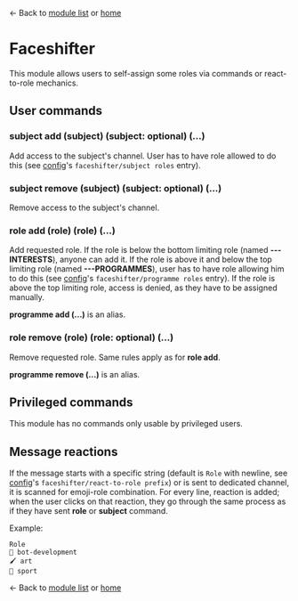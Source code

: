 ← Back to [module list](index.md) or [home](../index.md)

# Faceshifter

This module allows users to self-assign some roles via commands or react-to-role mechanics.

## User commands

### subject add (subject) (subject: optional) (...)

Add access to the subject's channel. User has to have role allowed to do this (see [config](../config.md)'s `faceshifter/subject roles` entry).

### subject remove (subject) (subject: optional) (...)

Remove access to the subject's channel.

### role add (role) (role) (...)

Add requested role. If the role is below the bottom limiting role (named **---INTERESTS**), anyone can add it. If the role is above it and below the top limiting role (named **---PROGRAMMES**), user has to have role allowing him to do this (see [config](../config.md)'s `faceshifter/programme roles` entry). If the role is above the top limiting role, access is denied, as they have to be assigned manually.

**programme add (...)** is an alias.

### role remove (role) (role: optional) (...)

Remove requested role. Same rules apply as for **role add**.

**programme remove (...)** is an alias.

## Privileged commands

This module has no commands only usable by privileged users.

## Message reactions

If the message starts with a specific string (default is `Role` with newline, see [config](../config.md)'s `faceshifter/react-to-role prefix`) or is sent to dedicated channel, it is scanned for emoji-role combination. For every line, reaction is added; when the user clicks on that reaction, they go through the same process as if they have sent **role** or **subject** command.

Example:

```
Role
🤖 bot-development
🖌️ art
🚴 sport
```


← Back to [module list](index.md) or [home](../index.md)
